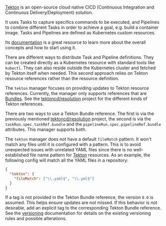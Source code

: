 [Tekton](https://tekton.dev/) is an open-source cloud native CICD (Continuous Integration and
Continuous Delivery/Deployment) solution.

It uses Tasks to capture specifics commands to be executed, and Pipelines to combine different
Tasks in order to achieve a goal, e.g. build a container image. Tasks and Pipelines are defined as
Kubernetes custom resources.

Its [documentation](https://tekton.dev/docs/) is a great resource to learn more about the overall
concepts and how to start using it.

There are different ways to distribute Task and Pipeline definitions. They can be created directly
as a Kubernetes resource with standard tools like `kubectl`. They can also reside outside the
Kubernetes cluster and fetched by Tekton itself when needed. This second approach relies on Tekton
resource references rather than the resource definition.

The `tekton` manager focuses on providing updates to Tekton resource references. Currently, the
manager only supports references that are
[Bundles](https://tekton.dev/docs/pipelines/tekton-bundle-contracts/). See the
[tektoncd/resolution](https://github.com/tektoncd/resolution) project for the different kinds of
Tekton references.

There are two ways to use a Tekton Bundle reference. The first is via the previously mentioned
[tektoncd/resolution](https://github.com/tektoncd/resolution) project, the second is via the
`taskRun.spec.taskRef.bundle` and the `pipelineRun.spec.pipelineRef.bundle` attributes. This
manager supports both.

The `tekton` manager does not have a default `fileMatch` pattern. It won't match any files until it
is configured with a pattern. This is to avoid unexpected issues with unrelated YAML files since
there is no well-established file name pattern for [Tekton](https://tekton.dev/) resources. As an
example, the following config will match all the YAML files in a repository:

```json
{
  "tekton": {
    "fileMatch": ["\\.yaml$", "\\.yml$"]
  }
}
```

If a tag is not provided in the Tekton Bundle reference, the version `0.0` is assumed. This helps
ensure updates are not missed. If this behavior is not desirable, add an explicit tag to the
corresponding Tekton Bundle reference. See the
[versioning](https://docs.renovatebot.com/modules/versioning/) documentation for details on the
existing versioning rules and possible alterations.
